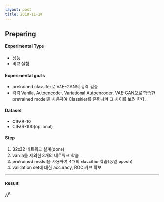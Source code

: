 ```yaml
---
layout: post
title: 2018-11-20
---
```

## **Preparing**

#### **Experimental Type**
- 성능
- 비교 실험


#### **Experimental goals**
- pretrained classifer로 VAE-GAN의 능력 검증
- 각각 Vanila, Autoencoder, Variational Autoencoder, VAE-GAN으로 학습한 pretrained model을 사용하여 Classifier를 훈련시켜 그 차이를 보려 한다.

#### **Dataset**
- CIFAR-10
- CIFAR-100(optional)

#### **Step**
1. 32x32 네트워크 설계(done)
2. vanila를 제외한 3개의 네트워크 학습
3. pretrained model을 사용하여 4개의 classifier 학습(동일 epoch)
4. validation set에 대한 accuracy, ROC 커브 확보

* * *
#### **Result**
${A}^{B}$

